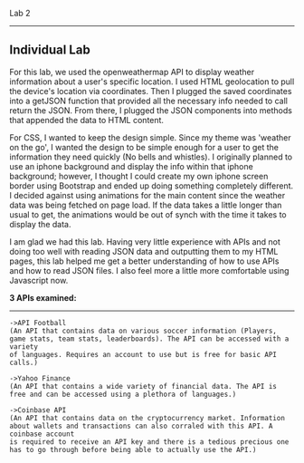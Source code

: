 
Lab 2
________________

Individual Lab
-------------------
For this lab, we used the openweathermap API to display weather information about a user's specific location. I used HTML geolocation 
to pull the device's location via coordinates. Then I plugged the saved coordinates into a getJSON function that provided all the necessary
info needed to call return the JSON. From there, I plugged the JSON components into methods that appended the data to HTML content.

For CSS, I wanted to keep the design simple. Since my theme was 'weather on the go', I wanted the design to be simple enough for a user to get the information 
they need quickly (No bells and whistles). I originally planned to use an iphone background and display the info within that iphone background;
however, I thought I could create my own iphone screen border using Bootstrap and ended up doing something completely different. I decided against using 
animations for the main content since the  weather data was being fetched on page load. If the data takes a little longer than usual to get,
the animations would be out of synch with the time it takes to display the data.

I am glad we had this lab. Having very little experience with APIs and not doing too well with reading JSON data and outputting them to 
my HTML pages, this lab helped me get a better understanding of how to use APIs and how to read JSON files. I also feel more a little 
more comfortable using Javascript now.



**3 APIs examined:**
__________________
    ->API Football
    (An API that contains data on various soccer information (Players, game stats, team stats, leaderboards). The API can be accessed with a variety 
    of languages. Requires an account to use but is free for basic API calls.)
    
    ->Yahoo Finance
    (An API that contains a wide variety of financial data. The API is free and can be accessed using a plethora of languages.)
    
    ->Coinbase API
    (An API that contains data on the cryptocurrency market. Information about wallets and transactions can also corraled with this API. A coinbase account 
    is required to receive an API key and there is a tedious precious one has to go through before being able to actually use the API.)
